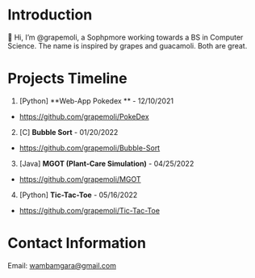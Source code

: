 # Introduction
👋 Hi, I’m @grapemoli, a Sophpmore working towards a BS in Computer Science. The name is inspired by grapes and guacamoli. Both are great.

# Projects Timeline
1. [Python] **Web-App Pokedex ** - 12/10/2021
  - https://github.com/grapemoli/PokeDex
2. [C] **Bubble Sort** - 01/20/2022
  - https://github.com/grapemoli/Bubble-Sort
3. [Java] **MGOT (Plant-Care Simulation)** - 04/25/2022
  - https://github.com/grapemoli/MGOT
4. [Python] **Tic-Tac-Toe** - 05/16/2022
  - https://github.com/grapemoli/Tic-Tac-Toe

# Contact Information
Email: wambamgara@gmail.com
